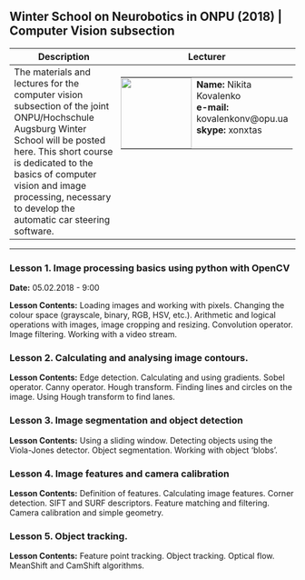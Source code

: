 ## Winter School on Neurobotics in ONPU (2018) | Computer Vision subsection
<table style="border:none; border-collapse:collapse;">
  <thead>
    <tr>
      <th>Description</th>
      <th>Lecturer</th>
    </tr>
  </thead>
  <tbody>
    <tr>
      <td style="vertical-align:top" width="60%">The materials and lectures for the computer vision subsection of the joint ONPU/Hochschule Augsburg Winter School will be posted here. This short course is dedicated to the basics of computer vision and image processing, necessary to develop the automatic car steering software.</td>
      <td style="vertical-align:top; padding:5px">       
        <table style="border:none; cellspacing=0; cellpadding=0; border-collapse: collapse;">
          <tr style="border:none">
            <td style="border:none;padding:0">
            <img src="https://dl.dropboxusercontent.com/s/w45zcpfr75mhjaa/2017-09-08_14.17.48_small.jpg" height="125px">
            </td>
            <td style="vertical-align:top; border: none">
              <strong>Name:</strong> Nikita Kovalenko<br />
              <strong>e-mail:</strong> kovalenkonv@opu.ua<br />
              <strong>skype:</strong> xonxtas
            </td>
          </tr>
        </table>
      </td>
    </tr>
  </tbody>
</table>

---

<span style="display:none">hello world</span>
### Lesson 1. Image processing basics using python with OpenCV
**Date:** 05.02.2018 - 9:00<br>

**Lesson Contents:**
Loading images and working with pixels. Changing the colour space (grayscale, binary, RGB, HSV, etc.). Arithmetic and logical operations with images, image cropping and resizing. Convolution operator. Image filtering. Working with a video stream.
### Lesson 2. Calculating and analysing image contours.
**Lesson Contents:**
Edge detection. Calculating and using gradients. Sobel operator. Canny operator. Hough transform. Finding lines and circles on the image. Using Hough transform to find lanes.
### Lesson 3. Image segmentation and object detection
**Lesson Contents:**
Using a sliding window. Detecting objects using the Viola-Jones detector. Object segmentation. Working with object ‘blobs’.
### Lesson 4. Image features and camera calibration
**Lesson Contents:**
Definition of features. Calculating image features. Corner detection. SIFT and SURF descriptors. Feature matching and filtering. Camera calibration and simple geometry.
### Lesson 5. Object tracking.
**Lesson Contents:**
Feature point tracking. Object tracking. Optical flow. MeanShift and CamShift algorithms.



<style>
  .markdown-body table {
    margin-bottom: 0;
  }
</style>
